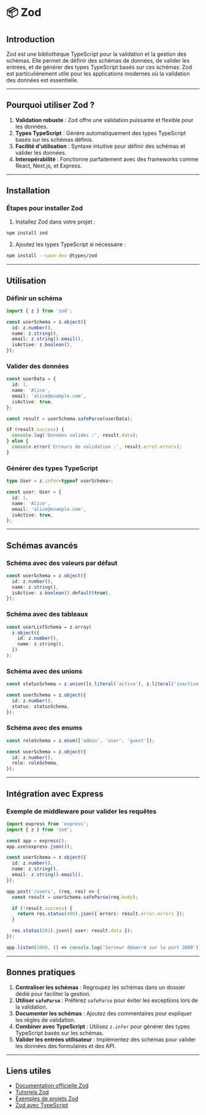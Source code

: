 # 📦 Zod

## Introduction

Zod est une bibliothèque TypeScript pour la validation et la gestion des schémas. Elle permet de définir des schémas de données, de valider les entrées, et de générer des types TypeScript basés sur ces schémas. Zod est particulièrement utile pour les applications modernes où la validation des données est essentielle.

---

## Pourquoi utiliser Zod ?

1. **Validation robuste** : Zod offre une validation puissante et flexible pour les données.
2. **Types TypeScript** : Génère automatiquement des types TypeScript basés sur les schémas définis.
3. **Facilité d'utilisation** : Syntaxe intuitive pour définir des schémas et valider les données.
4. **Interopérabilité** : Fonctionne parfaitement avec des frameworks comme React, Next.js, et Express.

---

## Installation

### Étapes pour installer Zod

1. Installez Zod dans votre projet :

```bash
npm install zod
```

2. Ajoutez les types TypeScript si nécessaire :

```bash
npm install --save-dev @types/zod
```

---

## Utilisation

### Définir un schéma

```typescript
import { z } from 'zod';

const userSchema = z.object({
  id: z.number(),
  name: z.string(),
  email: z.string().email(),
  isActive: z.boolean(),
});
```

### Valider des données

```typescript
const userData = {
  id: 1,
  name: 'Alice',
  email: 'alice@example.com',
  isActive: true,
};

const result = userSchema.safeParse(userData);

if (result.success) {
  console.log('Données valides :', result.data);
} else {
  console.error('Erreurs de validation :', result.error.errors);
}
```

### Générer des types TypeScript

```typescript
type User = z.infer<typeof userSchema>;

const user: User = {
  id: 1,
  name: 'Alice',
  email: 'alice@example.com',
  isActive: true,
};
```

---

## Schémas avancés

### Schéma avec des valeurs par défaut

```typescript
const userSchema = z.object({
  id: z.number(),
  name: z.string(),
  isActive: z.boolean().default(true),
});
```

### Schéma avec des tableaux

```typescript
const userListSchema = z.array(
  z.object({
    id: z.number(),
    name: z.string(),
  })
);
```

### Schéma avec des unions

```typescript
const statusSchema = z.union([z.literal('active'), z.literal('inactive')]);

const userSchema = z.object({
  id: z.number(),
  status: statusSchema,
});
```

### Schéma avec des enums

```typescript
const roleSchema = z.enum(['admin', 'user', 'guest']);

const userSchema = z.object({
  id: z.number(),
  role: roleSchema,
});
```

---

## Intégration avec Express

### Exemple de middleware pour valider les requêtes

```typescript
import express from 'express';
import { z } from 'zod';

const app = express();
app.use(express.json());

const userSchema = z.object({
  id: z.number(),
  name: z.string(),
  email: z.string().email(),
});

app.post('/users', (req, res) => {
  const result = userSchema.safeParse(req.body);

  if (!result.success) {
    return res.status(400).json({ errors: result.error.errors });
  }

  res.status(201).json({ user: result.data });
});

app.listen(3000, () => console.log('Serveur démarré sur le port 3000'));
```

---

## Bonnes pratiques

1. **Centraliser les schémas** : Regroupez les schémas dans un dossier dédié pour faciliter la gestion.
2. **Utiliser `safeParse`** : Préférez `safeParse` pour éviter les exceptions lors de la validation.
3. **Documenter les schémas** : Ajoutez des commentaires pour expliquer les règles de validation.
4. **Combiner avec TypeScript** : Utilisez `z.infer` pour générer des types TypeScript basés sur les schémas.
5. **Valider les entrées utilisateur** : Implémentez des schémas pour valider les données des formulaires et des API.

---

## Liens utiles

- [Documentation officielle Zod](https://zod.dev/)
- [Tutoriels Zod](https://www.tutorialspoint.com/zod/index.htm)
- [Exemples de projets Zod](https://github.com/colinhacks/zod)
- [Zod avec TypeScript](https://typescriptlang.org/docs/)
